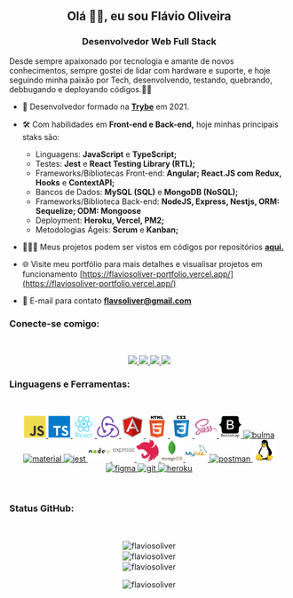 <h2 align="center">Olá 👋🏿, eu sou Flávio Oliveira</h2>
<h3 align="center">Desenvolvedor Web Full Stack</h3>
<p> Desde sempre apaixonado por tecnologia e amante de novos conhecimentos, sempre gostei de lidar com hardware e suporte, e hoje seguindo minha paixão por Tech, desenvolvendo, testando, quebrando, debbugando e deployando códigos.👌🏿</p>

- 🚀 Desenvolvedor formado na **<a href="https://www.betrybe.com/" target="_blank">Trybe</a>** em 2021.

- 🛠️ Com habilidades em <strong>Front-end e Back-end,</strong> hoje minhas principais staks são:
    - Linguagens: <strong>JavaScript</strong> e <strong>TypeScript;</strong>
    - Testes: <strong>Jest</strong> e <strong>React Testing Library (RTL);</strong>
    - Frameworks/Bibliotecas Front-end: <strong>Angular; React.JS com Redux, Hooks</strong> e <strong>ContextAPI;</strong>
    - Bancos de Dados: <strong>MySQL (SQL)</strong> e <strong>MongoDB (NoSQL);</strong>
    - Frameworks/Biblioteca Back-end: <strong>NodeJS, Express, Nestjs, ORM: Sequelize; ODM: Mongoose</strong>
    - Deployment: <strong>Heroku, Vercel, PM2;</strong>
    - Metodologias Ágeis: <strong>Scrum</strong> e <strong>Kanban;</strong>

- 👨🏿‍💻 Meus projetos podem ser vistos em códigos por repositórios **<a href="https://github.com/flaviosoliver?tab=repositories" target="_blank">aqui.</a>**

- 🌐 Visite meu portfólio para mais detalhes e visualisar projetos em funcionamento [https://flaviosoliver-portfolio.vercel.app/](https://flaviosoliver-portfolio.vercel.app/)

- 📧 E-mail para contato **flavsoliver@gmail.com**

<h3 align="left">Conecte-se comigo:</h3>
<br>
<p align="center">
    <a href=https://www.linkedin.com/in/flaviosoliver/ rel="noreferrer noopener" target="_blank">
        <img src="https://img.shields.io/badge/-LinkedIn-blue?style=for-the-badge&logo=Linkedin&logoColor=white" />
    </a>
    <a href=https://www.instagram.com/flaviosoliver.dev/ rel="noreferrer noopener" target="_blank">
        <img src="https://img.shields.io/badge/Instagram-E4405F?style=for-the-badge&logo=instagram&logoColor=white" />
    </a>
    <a href=https://twitter.com/flaviosoliver rel="noreferrer noopener" target="_blank">
        <img src="https://img.shields.io/badge/Twitter-1DA1F2?style=for-the-badge&logo=twitter&logoColor=white" />
    </a>
    <a href=https://www.facebook.com/flaviosoliver rel="noreferrer noopener" target="_blank">
        <img src="https://img.shields.io/badge/Facebook-1877F2?style=for-the-badge&logo=facebook&logoColor=white" />
    </a>
</p>


<h3 align="left">Linguagens e Ferramentas:</h3>
<br>
<p align="center">
    <a href="https://developer.mozilla.org/en-US/docs/Web/JavaScript" target="_blank"> 
        <img src="https://raw.githubusercontent.com/devicons/devicon/master/icons/javascript/javascript-original.svg" alt="javascript" width="40" height="40"/> 
    </a>
    <a href="https://www.typescriptlang.org/" target="_blank"> 
        <img src="https://raw.githubusercontent.com/devicons/devicon/master/icons/typescript/typescript-original.svg" alt="typescript" width="40" height="40"/> 
    </a>
    <a href="https://reactjs.org/" target="_blank"> 
        <img src="https://raw.githubusercontent.com/devicons/devicon/master/icons/react/react-original-wordmark.svg" alt="react" width="40" height="40"/> 
    </a> 
    <a href="https://redux.js.org" target="_blank">
        <img src="https://raw.githubusercontent.com/devicons/devicon/master/icons/redux/redux-original.svg" alt="redux" width="40" height="40"/>
    </a>
    <a href="https://angular.io/" target="_blank"> 
        <img src="https://raw.githubusercontent.com/devicons/devicon/master/icons/angularjs/angularjs-original.svg" alt="angular" width="40" height="40"/> 
    </a>
    <a href="https://www.w3.org/html/" target="_blank">
        <img src="https://raw.githubusercontent.com/devicons/devicon/master/icons/html5/html5-original-wordmark.svg" alt="html5" width="40" height="40"/> 
    </a>
    <a href="https://www.w3schools.com/css/" target="_blank">
        <img src="https://raw.githubusercontent.com/devicons/devicon/master/icons/css3/css3-original-wordmark.svg" alt="css3" width="40" height="40"/>
    </a>
    <a href="https://sass-lang.com" target="_blank"> 
        <img src="https://raw.githubusercontent.com/devicons/devicon/master/icons/sass/sass-original.svg" alt="sass" width="40" height="40"/>
    </a>
    <a href="https://getbootstrap.com" target="_blank">
        <img src="https://raw.githubusercontent.com/devicons/devicon/master/icons/bootstrap/bootstrap-plain-wordmark.svg" alt="bootstrap" width="40" height="40"/>
    </a>
    <a href="https://bulma.io/" target="_blank">
        <img src="https://raw.githubusercontent.com/gilbarbara/logos/804dc257b59e144eaca5bc6ffd16949752c6f789/logos/bulma.svg" alt="bulma" width="40" height="40"/>
    </a>
    <a href="https://material.angular.io/" target="_blank">
        <img src="https://material.angular.io/assets/img/angular-material-logo.svg" alt="material" width="40" height="40"/>
    </a>
    <a href="https://jestjs.io" target="_blank">
        <img src="https://www.vectorlogo.zone/logos/jestjsio/jestjsio-icon.svg" alt="jest" width="40" height="40"/>
    </a>
    <a href="https://nodejs.org" target="_blank">
        <img src="https://raw.githubusercontent.com/devicons/devicon/master/icons/nodejs/nodejs-original-wordmark.svg" alt="nodejs" width="40" height="40"/>
    </a>
    <a href="https://expressjs.com" target="_blank">
        <img src="https://raw.githubusercontent.com/devicons/devicon/master/icons/express/express-original-wordmark.svg" alt="express" width="40" height="40"/>
    </a>
    <a href="https://nestjs.com/" target="_blank">
        <img src="https://raw.githubusercontent.com/devicons/devicon/master/icons/nestjs/nestjs-plain.svg" alt="nestjs" width="40" height="40"/>
    </a>
    <a href="https://www.mongodb.com/" target="_blank">
        <img src="https://raw.githubusercontent.com/devicons/devicon/master/icons/mongodb/mongodb-original-wordmark.svg" alt="mongodb" width="40" height="40"/>
    </a>
    <a href="https://www.mysql.com/" target="_blank">
        <img src="https://raw.githubusercontent.com/devicons/devicon/master/icons/mysql/mysql-original-wordmark.svg" alt="mysql" width="40" height="40"/> 
    </a>
    <a href="https://postman.com" target="_blank"> 
        <img src="https://www.vectorlogo.zone/logos/getpostman/getpostman-icon.svg" alt="postman" width="40" height="40"/>
    </a>
    <a href="https://www.linux.org/" target="_blank">
        <img src="https://raw.githubusercontent.com/devicons/devicon/master/icons/linux/linux-original.svg" alt="linux" width="40" height="40"/>
    </a>
    <a href="https://www.figma.com/" target="_blank">
        <img src="https://www.vectorlogo.zone/logos/figma/figma-icon.svg" alt="figma" width="40" height="40"/>
    </a>
    <a href="https://git-scm.com/" target="_blank">
        <img src="https://www.vectorlogo.zone/logos/git-scm/git-scm-icon.svg" alt="git" width="40" height="40"/>
    </a>
    <a href="https://heroku.com" target="_blank">
        <img src="https://www.vectorlogo.zone/logos/heroku/heroku-icon.svg" alt="heroku" width="40" height="40"/>
    </a>
</p>
<br>
<h3 align="left">Status GitHub:</h3>
<br>
<p align="center">
  <img align="center" src="https://github-readme-stats.vercel.app/api/top-langs?username=flaviosoliver&show_icons=true&theme=onedark&locale=en&layout=compact" alt="flaviosoliver" />
  <br>
  <img align="center" src="https://github-readme-stats.vercel.app/api?username=flaviosoliver&show_icons=true&theme=onedark&locale=en" alt="flaviosoliver" />
  <br>
  <img align="center" src="https://github-readme-streak-stats.herokuapp.com/?user=flaviosoliver&theme=onedark" alt="flaviosoliver" />
</p>

<p align="center">
  <img align="center" src="https://github-profile-trophy.vercel.app/?username=flaviosoliver&theme=onedark&row=2&column=3&no-frame=true&margin-h=15&margin-w=15" alt="flaviosoliver" />
</p>
